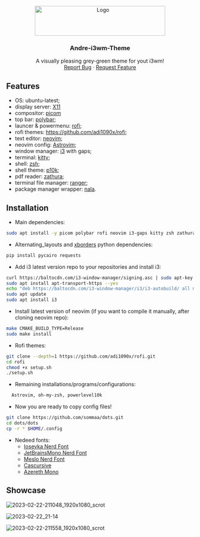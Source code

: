 <!-- PROJECT LOGO -->
<br />
<div align="center">
  <a href="https://github.com/sommaa/dots">
    <img src="https://user-images.githubusercontent.com/120776791/220881593-1a4b6d38-057b-4118-8f08-ec2bc5d89fd3.png" alt="Logo" width="350" height="80">

  </a>

  <h3 align="center">Andre-i3wm-Theme</h3>

  <p align="center">
    A visually pleasing grey-green theme for yout i3wm!
    <br />
    <a href="https://github.com/sommaa/dots/issues">Report Bug</a>
    ·
    <a href="https://github.com/sommaa/dots/issues">Request Feature</a>
  </p>
</div>

## Features
- OS: ubuntu-latest;
- display server: [X11](https://www.x.org/wiki/)
- compositor: [picom](https://github.com/yshui/picom)
- top bar: [polybar](https://github.com/polybar/polybar);
- launcer & powermenu: [rofi](https://github.com/davatorium/rofi);
- rofi themes: https://github.com/adi1090x/rofi;
- text editor: [neovim](https://neovim.io/);
- neovim config: [Astrovim](https://github.com/AstroNvim/AstroNvim);
- window manager: [i3](https://i3wm.org/) with gaps;
- terminal: [kitty](https://github.com/kovidgoyal/kitty);
- shell: [zsh](https://www.zsh.org/);
- shell theme: [p10k](https://github.com/romkatv/powerlevel10k);
- pdf reader: [zathura](https://pwmt.org/projects/zathura/);
- terminal file manager: [ranger](https://github.com/ranger/ranger);
- package manager wrapper: [nala](https://github.com/volitank/nala).

## Installation

* Main dependencies:
```bash
sudo apt install -y picom polybar rofi neovim i3-gaps kitty zsh zathura ranger nala nitrogen xsensor arandr python3 brightnessctl flameshot gzip curl git
```

* Alternating_layouts and [xborders](https://github.com/deter0/xborder) python dependencies:
```bash
pip install pycairo requests 
```

* Add i3 latest version repo to your repositories and install i3:
```bash
curl https://baltocdn.com/i3-window-manager/signing.asc | sudo apt-key add -
sudo apt install apt-transport-https --yes
echo "deb https://baltocdn.com/i3-window-manager/i3/i3-autobuild/ all main" | sudo tee /etc/apt/sources.list.d/i3-autobuild.list
sudo apt update
sudo apt install i3
```

* Install latest version of neovim (if you want to compile it manually, after cloning neovim repo):
```bash
make CMAKE_BUILD_TYPE=Release
sudo make install
```

* Rofi themes:
```bash
git clone --depth=1 https://github.com/adi1090x/rofi.git
cd rofi
chmod +x setup.sh
./setup.sh
```

* Remaining installations/programs/configurations:
```bash
  Astrovim, oh-my-zsh, powerlevel10k
```

* Now you are ready to copy config files!
```bash
git clone https://github.com/sommaa/dots.git
cd dots/dots
cp -r * $HOME/.config
```

* Nedeed fonts:
  * [Iosevka Nerd Font](https://www.nerdfonts.com/font-downloads)
  * [JetBrainsMono Nerd Font](https://www.nerdfonts.com/font-downloads)
  * [Meslo Nerd Font](https://www.nerdfonts.com/font-downloads)
  * [Cascursive](https://github.com/sainnhe/icursive-nerd-font/tree/master/dist/Cascursive)
  * [Azereth Mono](https://fonts.google.com/specimen/Azeret+Mono)
  
## Showcase

![2023-02-22-211048_1920x1080_scrot](https://user-images.githubusercontent.com/120776791/220749106-9b150c64-3790-453f-9568-7b17f702368f.png)

![2023-02-22_21-14](https://user-images.githubusercontent.com/120776791/220749186-1c1b083a-3675-44d4-aa4e-d3461173507a.png)

![2023-02-22-211558_1920x1080_scrot](https://user-images.githubusercontent.com/120776791/220749218-356c154d-fb4f-4f89-8f09-c817d743745e.png)

